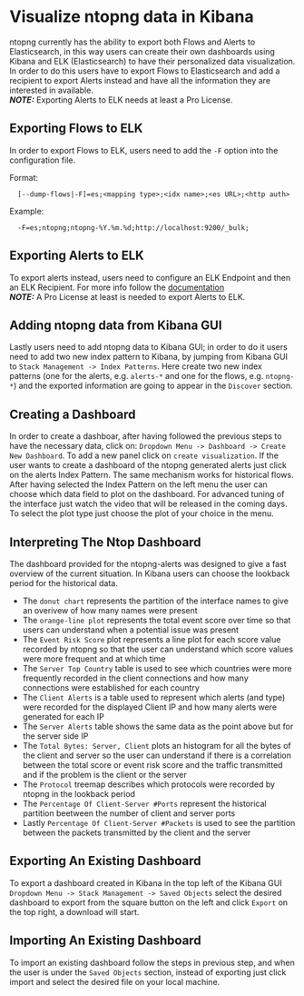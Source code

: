 # Visualize ntopng data in Kibana

ntopng currently has the ability to export both Flows and Alerts to Elasticsearch, in 
this way users can create their own dashboards using Kibana and ELK (Elasticsearch) to have
their personalized data visualization.
In order to do this users have to export Flows to Elasticsearch and add a recipient to
export Alerts instead and have all the information they are interested in available.<br />
**_NOTE:_** Exporting Alerts to ELK needs at least a Pro License.

## Exporting Flows to ELK

In order to export Flows to ELK, users need to add the `-F` option into the configuration file.

Format:
```
  [--dump-flows|-F]=es;<mapping type>;<idx name>;<es URL>;<http auth>
```
Example:
```
  -F=es;ntopng;ntopng-%Y.%m.%d;http://localhost:9200/_bulk;
```

## Exporting Alerts to ELK

To export alerts instead, users need to configure an ELK Endpoint and then an ELK Recipient.
For more info follow the [documentation](https://www.ntop.org/guides/ntopng/alerts/available_recipients.html)<br />
**_NOTE:_**  A Pro License at least is needed to export Alerts to ELK.

## Adding ntopng data from Kibana GUI

Lastly users need to add ntopng data to Kibana GUI; in order to do it users need to add two new
index pattern to Kibana, by jumping from Kibana GUI to `Stack Management -> Index Patterns`.
Here create two new index patterns (one for the alerts, e.g. `alerts-*` and one for the flows, e.g. `ntopng-*`)
and the exported information are going to appear in the `Discover` section.

## Creating a Dashboard

In order to create a dashboar, after having followed the previous steps to have the necessary data, click on: `Dropdown Menu -> Dashboard -> Create New Dashboard`. To add a new panel click on `create visualization`. If the user wants to create a dashboard of the ntopng generated alerts just click on the alerts Index Pattern. The same mechanism works for historical flows.
After having selected the Index Pattern on the left menu the user can choose which data field to plot on the dashboard. For advanced tuning of the interface just watch the video that will be released in the coming days. To select the plot type just choose the plot of your choice in the menu.

## Interpreting The Ntop Dashboard

The dashboard provided for the ntopng-alerts was designed to give a fast overview of the current situation. In Kibana users can choose the lookback period for the historical data. 

- The `donut chart` represents the partition of the interface names to give an overivew of how many names were present
- The `orange-line plot` represents the total event score over time so that users can understand when a potential issue was present
- The `Event Risk Score` plot represents a line plot for each score value recorded by ntopng so that the user can understand which score values were more frequent and at which time
- The `Server Top Country` table is used to see which countries were more frequently recorded in the client connections and how many connections were established for each country
- The `Client Alerts` is a table used to represent which alerts (and type) were recorded for the displayed Client IP and how many alerts were generated for each IP
- The `Server Alerts` table shows the same data as the point above but for the server side IP
- The `Total Bytes: Server, Client` plots an histogram for all the bytes of the client and server so the user can understand if there is a correlation between the total score or event risk score and the traffic transmitted and if the problem is the client or the server
- The `Protocol` treemap describes which protocols were recorded by ntopng in the lookback period
- The `Percentage Of Client-Server #Ports` represent the historical partition beetween the number of client and server ports
- Lastly `Percentage Of Client-Server #Packets` is used to see the partition between the packets transmitted by the client and the server 

## Exporting An Existing Dashboard

To export a dashboard created in Kibana in the top left of the Kibana GUI `Dropdown Menu -> Stack Management -> Saved Objects` select the desired dashboard to export from the square button on the left and click `Export` on the top right, a download will start.

## Importing An Existing Dashboard

To import an existing dashboard follow the steps in previous step, and when the user is under the `Saved Objects` section, instead of exporting just click import and select the desired file on your local machine.

